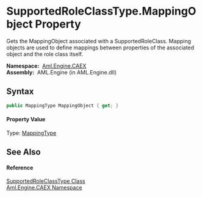 SupportedRoleClassType.MappingObject Property
=============================================
Gets the MappingObject associated with a SupportedRoleClass. Mapping objects are used to define mappings between properties of the associated object and the role class itself.

  **Namespace:**  [Aml.Engine.CAEX][1]  
  **Assembly:**  AML.Engine (in AML.Engine.dll)

Syntax
------

```csharp
public MappingType MappingObject { get; }
```

#### Property Value
Type: [MappingType][2]

See Also
--------

#### Reference
[SupportedRoleClassType Class][3]  
[Aml.Engine.CAEX Namespace][1]  

[1]: ../README.md
[2]: ../MappingType/README.md
[3]: README.md
[4]: https://www.automationml.org
[5]: ../../icons/logoShade.png